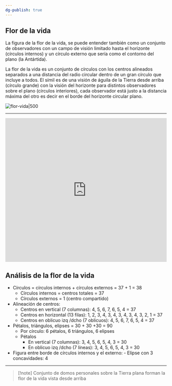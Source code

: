 ```yaml
---
dg-publish: true
---
```


## Flor de la vida

La figura de la flor de la vida, se puede entender también como un conjunto de observadores con un campo de visión limitado hasta el horizonte (círculos internos) y un círculo externo que sería como el contorno del plano (la Antártida).

La flor de la vida es un conjunto de círculos con los centros alineados separados a una distancia del radio circular dentro de un gran círculo que incluye a todos. El símil es de una visión de águila de la Tierra desde arriba (círculo grande) con la visión del horizonte para distintos observadores sobre el plano (círculos interiores), cada observador está justo a la distancia máxima del otro es decir en el borde del horizonte circular plano.

![flor-vida|500](https://i.imgur.com/AJKnLvG.jpg)

---

<iframe style="border: 0; width: 100%; height: 450px;" allowfullscreen frameborder="0" src="https://www.youtube.com/embed/0AktguOn6QI" allowfullscreen></iframe>

## Análisis de la flor de la vida
- Círculos = círculos internos + círculos externos = 37 + 1 = 38
	- Círculos internos = centros totales = 37
	- Círculos externos = 1 (centro compartido)
- Alineación de centros:
	- Centros en vertical (7 columnas): 4, 5, 6, 7, 6, 5, 4 = 37
	- Centros en horizontal (13 filas): 1, 2, 3, 4, 3, 4, 3, 4, 3, 4, 3, 2, 1 = 37
	- Centros en oblicuo izq /dcho (7 oblicuos): 4, 5, 6, 7, 6, 5, 4 = 37
- Pétalos, triángulos, elipses = 30 + 30 +30 = 90
	- Por círculo: 6 pétalos, 6 triángulos, 6 elipses
	- Pétalos 
		- En vertical (7 columnas): 3, 4, 5, 6, 5, 4, 3 = 30
		- En oblicuo izq /dcho (7 líneas): 3, 4, 5, 6, 5, 4, 3 = 30
- Figura entre borde de círculos internos y el externo:
		- Elipse con 3 concavidades: 4

---

> [!note] Conjunto de domos personales sobre la Tierra plana forman la flor de la vida vista desde arriba